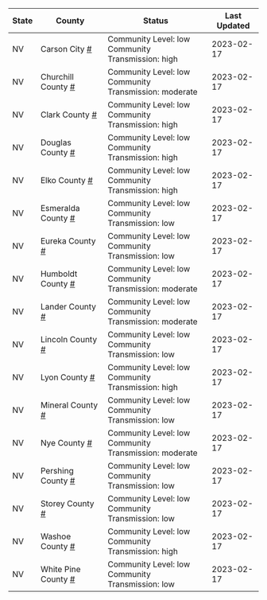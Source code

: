 State | County | Status | Last Updated
--- | --- | --- | --- 
NV | Carson City <a href="#carson_city">#</a> | <a name="carson_city"></a>Community Level: low<br/>Community Transmission: high | 2023-02-17
NV | Churchill County <a href="#churchill_county">#</a> | <a name="churchill_county"></a>Community Level: low<br/>Community Transmission: moderate | 2023-02-17
NV | Clark County <a href="#clark_county">#</a> | <a name="clark_county"></a>Community Level: low<br/>Community Transmission: high | 2023-02-17
NV | Douglas County <a href="#douglas_county">#</a> | <a name="douglas_county"></a>Community Level: low<br/>Community Transmission: high | 2023-02-17
NV | Elko County <a href="#elko_county">#</a> | <a name="elko_county"></a>Community Level: low<br/>Community Transmission: high | 2023-02-17
NV | Esmeralda County <a href="#esmeralda_county">#</a> | <a name="esmeralda_county"></a>Community Level: low<br/>Community Transmission: low | 2023-02-17
NV | Eureka County <a href="#eureka_county">#</a> | <a name="eureka_county"></a>Community Level: low<br/>Community Transmission: low | 2023-02-17
NV | Humboldt County <a href="#humboldt_county">#</a> | <a name="humboldt_county"></a>Community Level: low<br/>Community Transmission: moderate | 2023-02-17
NV | Lander County <a href="#lander_county">#</a> | <a name="lander_county"></a>Community Level: low<br/>Community Transmission: moderate | 2023-02-17
NV | Lincoln County <a href="#lincoln_county">#</a> | <a name="lincoln_county"></a>Community Level: low<br/>Community Transmission: low | 2023-02-17
NV | Lyon County <a href="#lyon_county">#</a> | <a name="lyon_county"></a>Community Level: low<br/>Community Transmission: high | 2023-02-17
NV | Mineral County <a href="#mineral_county">#</a> | <a name="mineral_county"></a>Community Level: low<br/>Community Transmission: low | 2023-02-17
NV | Nye County <a href="#nye_county">#</a> | <a name="nye_county"></a>Community Level: low<br/>Community Transmission: moderate | 2023-02-17
NV | Pershing County <a href="#pershing_county">#</a> | <a name="pershing_county"></a>Community Level: low<br/>Community Transmission: low | 2023-02-17
NV | Storey County <a href="#storey_county">#</a> | <a name="storey_county"></a>Community Level: low<br/>Community Transmission: low | 2023-02-17
NV | Washoe County <a href="#washoe_county">#</a> | <a name="washoe_county"></a>Community Level: low<br/>Community Transmission: high | 2023-02-17
NV | White Pine County <a href="#white_pine_county">#</a> | <a name="white_pine_county"></a>Community Level: low<br/>Community Transmission: low | 2023-02-17
